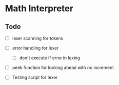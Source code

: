# Math Interpreter



## Todo

* [ ] lexer scanning for tokens
* [ ] error handling for lexer
  * [ ] don't execute if error in lexing
* [ ] peek function for looking ahead with no increment
* [ ] Testing script for lexer

